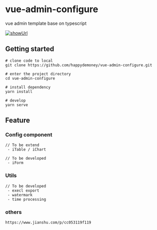 # vue-admin-configure

vue admin template base on typescript

[ ![showUrl](https://img.shields.io/badge/%E6%BC%94%E7%A4%BA%E5%9C%B0%E5%9D%80-v0.0.1-orange.svg)](https://happydemoney.github.io/vue-admin-configure)

## Getting started

```
# clone code to local 
git clone https://github.com/happydemoney/vue-admin-configure.git

# enter the project directory
cd vue-admin-configure

# install dependency
yarn install

# develop
yarn serve
```

##  Feature

### Config component

```
// To be extend
 - iTable / iChart

// To be developed
 - iForm
```

### Utils

```
// To be developed
 - execl export
 - watermark
 - time processing
```

### others

```
https://www.jianshu.com/p/cc053119f119
```